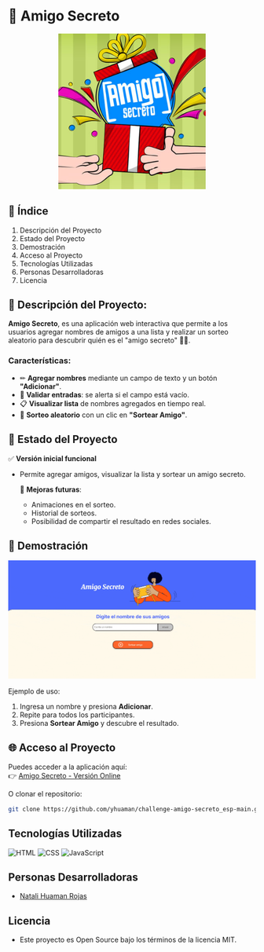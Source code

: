 # 🎁 Amigo Secreto
<p align="center">
  <img src="assets/amigoSecreto.jpg" alt="Amigo Secreto" width="300">
</p>

## 📑 Índice
1. Descripción del Proyecto
2. Estado del Proyecto
3. Demostración
4. Acceso al Proyecto
5. Tecnologías Utilizadas
6. Personas Desarrolladoras
7. Licencia


## 📜 Descripción del Proyecto:
**Amigo Secreto**, es una aplicación web interactiva que permite a los usuarios agregar nombres de amigos a una lista y realizar un sorteo aleatorio para descubrir quién es el "amigo secreto" 🕵️‍♂️.  

### Características:
- ✏ **Agregar nombres** mediante un campo de texto y un botón **"Adicionar"**.  
- 🚫 **Validar entradas**: se alerta si el campo está vacío.  
- 📋 **Visualizar lista** de nombres agregados en tiempo real.  
- 🎲 **Sorteo aleatorio** con un clic en **"Sortear Amigo"**.  


## 📌 Estado del Proyecto
✅ **Versión inicial funcional** 
- Permite agregar amigos, visualizar la lista y sortear un amigo secreto.
  
  🚧 **Mejoras futuras**:  
  - Animaciones en el sorteo.  
  - Historial de sorteos.  
  - Posibilidad de compartir el resultado en redes sociales.


## 🎥 Demostración
<p align="center">
  <img src="assets/demostracion_AS.gif" alt="Amigo Secreto" width="800">
</p> 

Ejemplo de uso:  
1. Ingresa un nombre y presiona **Adicionar**.  
2. Repite para todos los participantes.  
3. Presiona **Sortear Amigo** y descubre el resultado.  


## 🌐 Acceso al Proyecto
Puedes acceder a la aplicación aquí:  
👉 [Amigo Secreto - Versión Online](https://yhuaman.github.io/challenge-amigo-secreto_esp-main/)  

O clonar el repositorio:  
```bash
git clone https://github.com/yhuaman/challenge-amigo-secreto_esp-main.git
```


## Tecnologías Utilizadas
![HTML](https://img.shields.io/badge/HTML-5-orange?style=flat-square&logo=html5)
![CSS](https://img.shields.io/badge/CSS-3-blue?style=flat-square&logo=css3)
![JavaScript](https://img.shields.io/badge/JavaScript-ES6-yellow?style=flat-square&logo=javascript)


## Personas Desarrolladoras
- [Natali Huaman Rojas](https://github.com/yhuaman)


## Licencia
- Este proyecto es Open Source bajo los términos de la licencia MIT.

